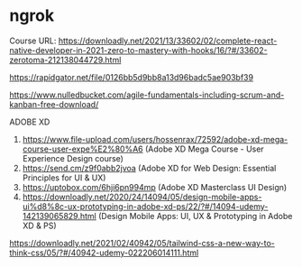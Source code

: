 # ngrok

Course URL: https://downloadly.net/2021/13/33602/02/complete-react-native-developer-in-2021-zero-to-mastery-with-hooks/16/?#/33602-zerotoma-212138044729.html

https://rapidgator.net/file/0126bb5d9bb8a13d96badc5ae903bf39

https://www.nulledbucket.com/agile-fundamentals-including-scrum-and-kanban-free-download/

ADOBE XD
1. https://www.file-upload.com/users/hossenrax/72592/adobe-xd-mega-course-user-expe%E2%80%A6 (Adobe XD Mega Course - User Experience Design course)
2. https://send.cm/z9f0abb2jvoa (Adobe XD for Web Design: Essential Principles for UI & UX)
3. https://uptobox.com/6hji6pn994mp (Adobe XD Masterclass UI Design)
4. https://downloadly.net/2020/24/14094/05/design-mobile-apps-ui%d8%8c-ux-prototyping-in-adobe-xd-ps/22/?#/14094-udemy-142139065829.html (Design Mobile Apps: UI, UX & Prototyping in Adobe XD & PS)


https://downloadly.net/2021/02/40942/05/tailwind-css-a-new-way-to-think-css/05/?#/40942-udemy-022206014111.html
